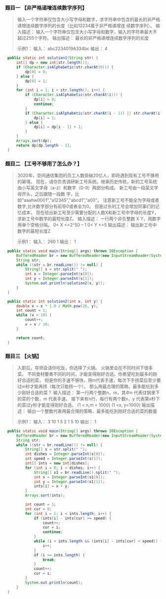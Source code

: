 

### 题目一  【非严格递增连续数字序列】

>输入一个字符串仅包含大小写字母和数字，求字符串中包含的最长的非严格递增连续数字序列的长度（比如12234属于非严格递增连 续数字序列）。
>输入描述：
>输入一个字符串仅包含大小写字母和数字，输入的字符串最大不超过255个字符。
>输出描述：
>最长的非严格递增连续数字序列的长度
>
>示例1：
>输入：
>abc2234019A334bc
>输出：
>4


```java
 public static int solution1(String str) {
     int[] dp = new int[str.length()];
     if (Character.isAlphabetic(str.charAt(0))) {
         dp[0] = 0;
     } else {
         dp[0] = 1;
     }
     for (int i = 1; i < str.length(); i++) {
         if (Character.isAlphabetic(str.charAt(i))) {
             dp[i] = 0;
             continue;
         }
         if (Character.isAlphabetic(str.charAt(i - 1)) || str.charAt(i) < str.charAt(i - 1)) {
             dp[i] = 1;
         } else {
             dp[i] = dp[i - 1] + 1;
         }
     }
     Arrays.sort(dp);
     return dp[dp.length - 1];
 }
```

### 题目二   【工号不够用了怎么办？】

>3020年，空间通信集团的员工人数突破20亿人，即将遇到现有工号不够用的窘境。
>现在，请你负责调研新工号系统。继承历史传统，新的工号系统由小写英文字母（a-z）和数字（0-9）两部分构成。
>新工号由一段英文字母开头，之后跟随一段数 字，比如"aaahw0001","a12345","abcd1","a00"。
>注意新工号不能全为字母或者数字,允许数字部分有前导0或者全为0。 但是过长的工号会增加同事们的记忆成本，
>现在给出新工号至少需要分配的人数X和新工号中字母的长度Y，求新工号中数字的最短长度Z。
>输入描述：
>一行两个非负整数 X Y，用数字用单个空格分隔。
>0< X <=2^50 – 1
>0< Y <=5
>输出描述：
>输出新工号中数字的最短长度Z
>
>示例1：
>输入：
>260 1
>输出：
>1

```java
 public static void main(String[] args) throws IOException {
     BufferedReader br = new BufferedReader(new InputStreamReader(System.in));
     String str;
     while ((str = br.readLine()) != null) {
         String[] s = str.split(" ");
         int x = Integer.parseInt(s[0]);
         int y = Integer.parseInt(s[1]);
         System.out.println(solution2(x, y));
     }
 }

 public static int solution2(int x, int y) {
     double v = x * 1.0 / Math.pow(26, y);
     int count = 1;
     while (v > 10) {
         count++;
         v = v / 10;
     }

     return count;
 }
```



### 题目三   【火锅】

>入职后，导师会请你吃饭，你选择了火锅。 火锅里会在不同时间下很多菜。
>不同食材要煮不同的时间，才能变得刚好合适。你希望吃到最多的刚好合适的菜，
>但是你的手速不够快，用m代表手速，每次下手捞菜后至少要过m秒才能再捞（每次只能捞一个）。 那么用最合理的策略，最多能吃到多少刚好合适的菜？
>输入描述：
>第一行两个整数n，m，其中n 代表往锅里下的菜的个数，m 代表手速。
>接下来有n行，每行有两个数x，y 代表第x秒下的菜过y秒才能变得刚好合适。
> (1 < n,m < 1000)
>(1 <x, y<1000)
>输出描述：
>输出一个整数代表用最合理的策略，最多能吃到刚好合适的菜的数量
>
>示例1：
>输入：
>3 10
>1 5
>2 1
>5 10
>输出：
>1

```java
 public static void main(String[] args) throws IOException {
     BufferedReader br = new BufferedReader(new InputStreamReader(System.in));
     String str;
     while ((str = br.readLine()) != null) {
         String[] s = str.split(" ");
         int dishes = Integer.parseInt(s[0]);
         int speed = Integer.parseInt(s[1]);
         int[] ints = new int[dishes];
         for (int i = 0; i < dishes; i++) {
             String[] s1 = br.readLine().split(" ");
             int x = Integer.parseInt(s1[0]);
             int y = Integer.parseInt(s1[1]);
             ints[i] = x + y;
         }
         Arrays.sort(ints);

         int count = 1;
         int cur = 0;
         for (int i = 1; i < ints.length; i++) {
             if (ints[i] - ints[cur] >= speed) {
                 count++;
                 cur = i;
                 continue;
             }
             while (i < ints.length && (ints[i] - ints[cur] < speed)) {
                 i++;
             }
             if (i >= ints.length) {
                 break;
             }
             count++;
             cur = i;
         }
         System.out.println(count);
     }
 }
```













